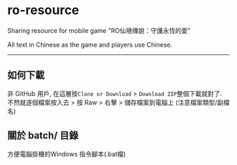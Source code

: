 # ro-resource

Sharing resource for mobile game "RO仙境傳說：守護永恆的愛"

All text in Chinese as the game and players use Chinese.

***

## 如何下載
非 GitHub 用戶, 在這層按`Clone or Download` > `Download ZIP`整個下載就對了.  
不然就逐個檔案按入去 > 按 Raw > 右擊 > 儲存檔案到電腦上 (注意檔案類型/副檔名)

## 關於 batch/ 目錄
方便電腦掛機的Windows 指令腳本(.bat檔)

